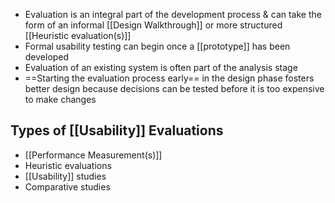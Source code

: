 - Evaluation is an integral part of the development process & can take the form of an informal [[Design Walkthrough]] or more structured [[Heuristic evaluation(s)]]
- Formal usability testing can begin once a [[prototype]] has been developed
- Evaluation of an existing system is often part of the analysis stage
- ==Starting the evaluation process early== in the design phase fosters better design because decisions can be tested before it is too expensive to make changes

## Types of [[Usability]] Evaluations
- [[Performance Measurement(s)]]
- Heuristic evaluations
- [[Usability]] studies
- Comparative studies
